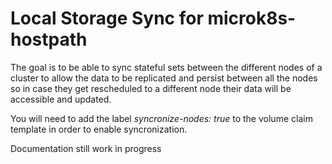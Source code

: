 # Local Storage Sync for microk8s-hostpath 

The goal is to be able to sync stateful sets between the different nodes of a cluster to allow the data to be replicated and persist between all the nodes so in case they get rescheduled to a different node their data will be accessible and updated.

You will need to add the label _syncronize-nodes: true_ to the volume claim template in order to enable syncronization.

Documentation still work in progress
